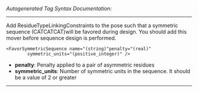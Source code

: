 _Autogenerated Tag Syntax Documentation:_

---
Add ResidueTypeLinkingConstraints to the pose such that a symmetric sequence (CATCATCAT)will be favored during design. You should add this mover before sequence design is performed.

```
<FavorSymmetricSequence name="(string)"penalty="(real)"
        symmetric_units="(positive_integer)" />
```

-   **penalty**: Penalty applied to a pair of asymmetric residues
-   **symmetric_units**: Number of symmetric units in the sequence. It should be a value of 2 or greater

---
